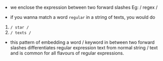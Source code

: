 - we enclose the expression between two forward slashes
Eg: / regex /

- if you wanna match a word `regular` in a string of texts, you would do
1. `/ star /`
2. `/ texts /`

- this pattern of embedding a word / keyword in between two forward slashes differentiates regular expression text from normal string / text and is common for all flavours of regular expressions.